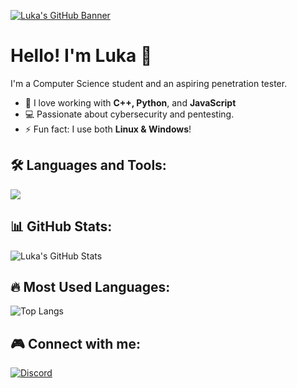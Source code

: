 [![Luka's GitHub Banner](https://github.com/lukaxdq/lukaxdq/blob/main/banner.png)](https://github.com/lukaxdq)
# Hello! I'm Luka 👋

I'm a Computer Science student and an aspiring penetration tester.  

- 🔹 I love working with **C++, Python**, and **JavaScript**  
- 💻 Passionate about cybersecurity and pentesting.  
- ⚡ Fun fact: I use both **Linux & Windows**!  

## 🛠 Languages and Tools:
<p align="left">
  <img src="https://skillicons.dev/icons?i=cpp,py,js,linux,windows,git" />
</p>

## 📊 GitHub Stats:
![Luka's GitHub Stats](https://github-readme-stats.vercel.app/api?username=lukaxdq&show_icons=true&theme=dark)

## 🔥 Most Used Languages:
![Top Langs](https://github-readme-stats.vercel.app/api/top-langs/?username=lukaxdq&layout=compact&theme=dark)

## 🎮 Connect with me:
[![Discord](https://img.shields.io/badge/Discord-Luka-5865F2?style=flat&logo=discord)](https://discordapp.com/users/998585779804708864)

